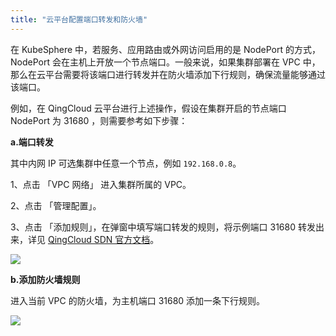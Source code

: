 ```yaml
---
title: "云平台配置端口转发和防火墙"
---
```


在 KubeSphere 中，若服务、应用路由或外网访问启用的是 NodePort 的方式，NodePort 会在主机上开放一个节点端口。一般来说，如果集群部署在 VPC 中，那么在云平台需要将该端口进行转发并在防火墙添加下行规则，确保流量能够通过该端口。

例如，在 QingCloud 云平台进行上述操作，假设在集群开启的节点端口 NodePort 为 31680 ，则需要参考如下步骤：

**a.端口转发**

其中内网 IP 可选集群中任意一个节点，例如 `192.168.0.8`。

1、点击 「VPC 网络」 进入集群所属的 VPC。

2、点击 「管理配置」。

3、点击 「添加规则」，在弹窗中填写端口转发的规则，将示例端口 31680 转发出来，详见 [QingCloud SDN 官方文档](https://docs.qingcloud.com/product/network/appcenter_network_config/config_portmapping)。

![](https://pek3b.qingstor.com/kubesphere-docs/png/20190417084751.png)

**b.添加防火墙规则**

进入当前 VPC 的防火墙，为主机端口 31680 添加一条下行规则。

![](https://pek3b.qingstor.com/kubesphere-docs/png/20190417085948.png)